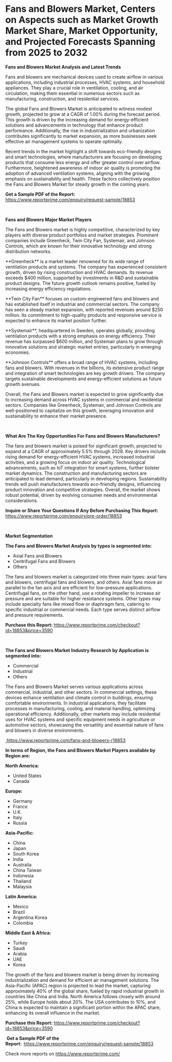 <p><h1>Fans and Blowers Market, Centers on Aspects such as Market Growth Market Share, Market Opportunity, and Projected Forecasts Spanning from 2025 to 2032</h1></p><p><strong>Fans and Blowers Market Analysis and Latest Trends</strong></p>
<p><p>Fans and blowers are mechanical devices used to create airflow in various applications, including industrial processes, HVAC systems, and household appliances. They play a crucial role in ventilation, cooling, and air circulation, making them essential in numerous sectors such as manufacturing, construction, and residential services.</p><p>The global Fans and Blowers Market is anticipated to witness modest growth, projected to grow at a CAGR of 1.00% during the forecast period. This growth is driven by the increasing demand for energy-efficient solutions and advancements in technology that enhance product performance. Additionally, the rise in industrialization and urbanization contributes significantly to market expansion, as more businesses seek effective air management systems to operate optimally.</p><p>Recent trends in the market highlight a shift towards eco-friendly designs and smart technologies, where manufacturers are focusing on developing products that consume less energy and offer greater control over airflow. Furthermore, heightened awareness of indoor air quality is promoting the adoption of advanced ventilation systems, aligning with the growing emphasis on sustainability and health. These factors collectively position the Fans and Blowers Market for steady growth in the coming years.</p></p>
<p><strong>Get a Sample PDF of the Report:&nbsp;</strong> <a href="https://www.reportprime.com/enquiry/request-sample/18853?utm_campaign=3166&utm_medium=2&utm_source=Github&utm_content=ia&utm_term=19032025&utm_id=fans-and-blowers">https://www.reportprime.com/enquiry/request-sample/18853</a></p>
<p>&nbsp;</p>
<p><strong>Fans and Blowers Major Market Players</strong></p>
<p><p>The Fans and Blowers market is highly competitive, characterized by key players with diverse product portfolios and market strategies. Prominent companies include Greenheck, Twin City Fan, Systemair, and Johnson Controls, which are known for their innovative technology and strong distribution networks.</p><p>**Greenheck** is a market leader renowned for its wide range of ventilation products and systems. The company has experienced consistent growth, driven by rising construction and HVAC demands. Its revenue exceeds $400 million, supported by investments in R&D and sustainable product designs. The future growth outlook remains positive, fueled by increasing energy efficiency regulations.</p><p>**Twin City Fan** focuses on custom-engineered fans and blowers and has established itself in industrial and commercial sectors. The company has seen a steady market expansion, with reported revenues around $250 million. Its commitment to high-quality products and responsive service is expected to enhance its market position further.</p><p>**Systemair**, headquartered in Sweden, operates globally, providing ventilation products with a strong emphasis on energy efficiency. Their revenue has surpassed $600 million, and Systemair plans to grow through innovative solutions and strategic market entries, particularly in emerging economies.</p><p>**Johnson Controls** offers a broad range of HVAC systems, including fans and blowers. With revenues in the billions, its extensive product range and integration of smart technologies are key growth drivers. The company targets sustainable developments and energy-efficient solutions as future growth avenues.</p><p>Overall, the Fans and Blowers market is expected to grow significantly due to increasing demand across HVAC systems in commercial and residential sectors. Companies like Greenheck, Systemair, and Johnson Controls are well-positioned to capitalize on this growth, leveraging innovation and sustainability to enhance their market presence.</p></p>
<p>&nbsp;</p>
<p><strong>What Are The Key Opportunities For Fans and Blowers Manufacturers?</strong></p>
<p><p>The fans and blowers market is poised for significant growth, projected to expand at a CAGR of approximately 5.5% through 2028. Key drivers include rising demand for energy-efficient HVAC systems, increased industrial activities, and a growing focus on indoor air quality. Technological advancements, such as IoT integration for smart systems, further bolster market dynamics. The construction and manufacturing sectors are anticipated to lead demand, particularly in developing regions. Sustainability trends will push manufacturers towards eco-friendly designs, influencing product innovation and competitive strategies. Overall, the market shows robust potential, driven by evolving consumer needs and environmental considerations.</p></p>
<p><strong>Inquire or Share Your Questions If Any Before Purchasing This Report:</strong> <a href="https://www.reportprime.com/enquiry/pre-order/18853?utm_campaign=3166&utm_medium=2&utm_source=Github&utm_content=ia&utm_term=19032025&utm_id=fans-and-blowers">https://www.reportprime.com/enquiry/pre-order/18853</a></p>
<p>&nbsp;</p>
<p><strong>Market Segmentation</strong></p>
<p><strong>The Fans and Blowers Market Analysis by types is segmented into:</strong></p>
<p><ul><li>Axial Fans and Blowers</li><li>Centrifugal Fans and Blowers</li><li>Others</li></ul></p>
<p><p>The fans and blowers market is categorized into three main types: axial fans and blowers, centrifugal fans and blowers, and others. Axial fans move air parallel to the fan axis and are efficient for low-pressure applications. Centrifugal fans, on the other hand, use a rotating impeller to increase air pressure and are suitable for higher resistance systems. Other types may include specialty fans like mixed flow or diaphragm fans, catering to specific industrial or commercial needs. Each type serves distinct airflow and pressure requirements.</p></p>
<p><strong>Purchase this Report:&nbsp;</strong><a href="https://www.reportprime.com/checkout?id=18853&price=3590&utm_campaign=3166&utm_medium=2&utm_source=Github&utm_content=ia&utm_term=19032025&utm_id=fans-and-blowers">https://www.reportprime.com/checkout?id=18853&price=3590</a></p>
<p>&nbsp;</p>
<p><strong>The Fans and Blowers Market Industry Research by Application is segmented into:</strong></p>
<p><ul><li>Commercial</li><li>Industrial</li><li>Others</li></ul></p>
<p><p>The Fans and Blowers Market serves various applications across commercial, industrial, and other sectors. In commercial settings, these devices enhance ventilation and climate control in buildings, ensuring comfortable environments. In industrial applications, they facilitate processes in manufacturing, cooling, and material handling, optimizing operational efficiency. Additionally, other markets may include residential uses for HVAC systems and specific equipment needs in agriculture or automotive sectors, showcasing the versatility and essential nature of fans and blowers in diverse environments.</p></p>
<p><a href="https://www.reportprime.com/fans-and-blowers-r18853?utm_campaign=3166&utm_medium=2&utm_source=Github&utm_content=ia&utm_term=19032025&utm_id=fans-and-blowers">&nbsp;https://www.reportprime.com/fans-and-blowers-r18853</a></p>
<p><strong>In terms of Region, the Fans and Blowers Market Players available by Region are:</strong></p>
<p>
    <p> <strong> North America: </strong>
        <ul>
            <li>United States</li>
            <li>Canada</li>
        </ul>
        </p> 
    <p> <strong> Europe: </strong>
        <ul>
            <li>Germany</li>
            <li>France</li>
            <li>U.K.</li>
            <li>Italy</li>
            <li>Russia</li>
        </ul>
        </p> 
    <p> <strong> Asia-Pacific: </strong>
        <ul>
            <li>China</li>
            <li>Japan</li>
            <li>South Korea</li>
            <li>India</li>
            <li>Australia</li>
            <li>China Taiwan</li>
            <li>Indonesia</li>
            <li>Thailand</li>
            <li>Malaysia</li>
        </ul>
        </p> 
    <p> <strong> Latin America: </strong>
        <ul>
            <li>Mexico</li>
            <li>Brazil</li>
            <li>Argentina Korea</li>
            <li>Colombia</li>
        </ul>
        </p> 
    <p> <strong> Middle East & Africa: </strong>
        <ul>
            <li>Turkey</li>
            <li>Saudi</li>
            <li>Arabia</li>
            <li>UAE</li>
            <li>Korea</li>
        </ul>
    </p>
    </p>
<p><p>The growth of the fans and blowers market is being driven by increasing industrialization and demand for efficient air management solutions. The Asia-Pacific (APAC) region is projected to lead the market, capturing approximately 40% of the global share, fueled by rapid industrial growth in countries like China and India. North America follows closely with around 25%, while Europe holds about 20%. The USA contributes to 10%, and China is expected to maintain a significant portion within the APAC share, enhancing its overall influence in the market.</p></p>
<p><strong>Purchase this Report: </strong><a href="https://www.reportprime.com/checkout?id=18853&price=3590&utm_campaign=3166&utm_medium=2&utm_source=Github&utm_content=ia&utm_term=19032025&utm_id=fans-and-blowers">https://www.reportprime.com/checkout?id=18853&price=3590</a></p>
<p>&nbsp;<strong>Get a Sample PDF of the Report:&nbsp;&nbsp;</strong><a href="https://www.reportprime.com/enquiry/request-sample/18853?utm_campaign=3166&utm_medium=2&utm_source=Github&utm_content=ia&utm_term=19032025&utm_id=fans-and-blowers">https://www.reportprime.com/enquiry/request-sample/18853</a></p>
<p><strong></strong></p>
<p>Check more reports on <a href="https://www.reportprime.com/?utm_campaign=3166&utm_medium=2&utm_source=Github&utm_content=ia&utm_term=19032025&utm_id=fans-and-blowers">https://www.reportprime.com/</a></p>